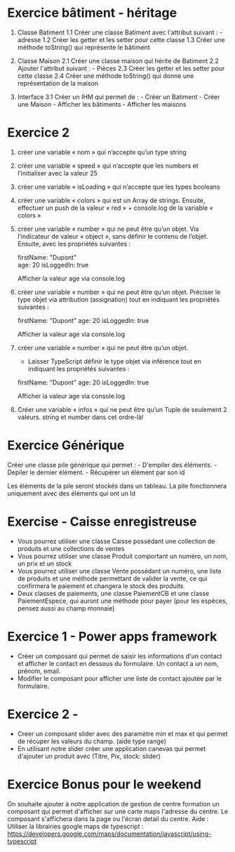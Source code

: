 # Exercice bâtiment - héritage

1. Classe Batiment
    1.1 Créer une classe Batiment avec l'attribut suivant :
        - adresse
    1.2 Créer les getter et les setter pour cette classe
    1.3 Créer une méthode toString() qui représente le bâtiment

2. Classe Maison
    2.1 Créer une classe maison qui hérite de Batiment
    2.2 Ajouter l'attribut suivant :
        - Pièces
    2.3 Créer les getter et les setter pour cette classe
    2.4 Créer une méthode toString() qui donne une représentation de la maison

3. Interface
    3.1 Créer un IHM qui permet de :
        - Créer un Batiment
        - Créer une Maison 
        - Afficher les bâtiments
        - Afficher les maisons

# Exercice 2

1. créer une variable « nom » qui n’accepte qu’un type string
2. créer une variable « speed » qui n’accepte que les  numbers et l’initialiser avec la valeur 25
3. créer une variable « isLoading » qui n’accepte que les  types booleans
4. créer une variable « colors » qui est un Array de strings. 
   Ensuite, effectuer un push de la valeur « red » +  console.log de la variable « colors »
5. créer une variable « number » qui ne peut être qu’un objet.
   Via l’indicateur de valeur « object », sans définir le contenu de l’objet. Ensuite, avec les propriétés suivantes :

    firstName: "Dupont"  
    age: 20
    isLoggedIn: true

    Afficher la valeur age via console.log
6. créer une variable « number » qui ne peut être qu’un objet.
    Préciser le type objet via attribution (assignation) tout en indiquant les propriétés suivantes :
    
    firstName: "Dupont"
    age: 20
    isLoggedIn: true

    Afficher la valeur age via console.log
7. créer une variable « number » qui ne peut être qu’un objet.
    - Laisser TypeScript définir le type objet via inférence tout  en indiquant les propriétés suivantes :
    
    firstName: "Dupont"
    age: 20
    isLoggedIn: true

    Afficher la valeur age via console.log
8. Créer une variable «	infos » qui ne peut être qu’un Tuple de seulement 2 valeurs. string et number dans cet ordre-là!

# Exercice Générique

Créer une classe pile générique qui permet :
    - D'empiler des éléments.
    - Depiler le dernier élément.
    - Récupérer un élément par son id

Les éléments de la pile seront stockés dans un tableau.
La pile fonctionnera uniquement avec des éléments qui ont un Id


# Exercise - Caisse enregistreuse

-	Vous pourrez utiliser une classe Caisse possédant une collection de produits et une collections de ventes
-	Vous pourrez utiliser une classe Produit comportant un numéro, un nom, un prix et un stock
-	Vous pourrez utiliser une classe Vente possédant un numéro, une liste de produits et une méthode permettant de
    valider la vente, ce qui confirmera le paiement et changera le stock des produits
-	Deux classes de paiements, une classe PaiementCB et une classe PaiementEspece, qui auront une méthode pour payer (pour les espèces, pensez aussi au champ monnaie)


# Exercice 1 - Power apps framework

- Créer un composant qui permet de saisir les informations d'un contact et afficher le contact en dessous du formulaire.
Un contact a un nom, prénom, email.
- Modifier le composant pour afficher une liste de contact ajoutée par le formulaire.

# Exercice 2 - 
- Creer un composant slider avec des paramètre min et max et qui permet de récuper les valeurs du champ. (aide type range)
- En utilisant notre slider créer une application canevas qui permet d'ajouter un produit avec (Titre, Pix, stock: slider)

# Exercice Bonus pour le weekend
On souhaite ajouter à notre application de gestion de centre formation un composant qui permet d'afficher sur 
une carte maps l'adresse du centre.
Le composant s'affichera dans la page ou l'écran detail du centre.
Aide : Utiliser la librairies google maps de typescript : https://developers.google.com/maps/documentation/javascript/using-typescript